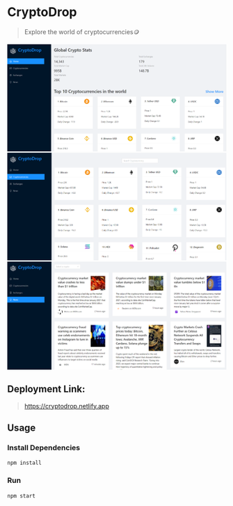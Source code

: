 # CryptoDrop

> Explore the world of cryptocurrencies🪙

![screenshot](https://github.com/amanverma644/CryptoDrop/blob/master/uploads/pic_1.png)
![screenshot](https://github.com/amanverma644/CryptoDrop/blob/master/uploads/pic_2.png)
![screenshot](https://github.com/amanverma644/CryptoDrop/blob/master/uploads/pic_3.png)

## Deployment Link:

> https://cryptodrop.netlify.app

## Usage

### Install Dependencies 

```
npm install
```

### Run

```
npm start
```
